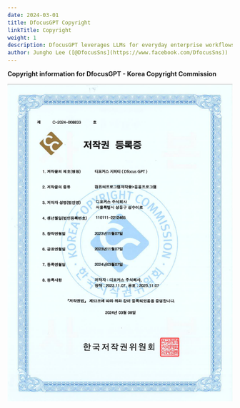 ```yaml
---
date: 2024-03-01
title: DfocusGPT Copyright
linkTitle: Copyright
weight: 1
description: DfocusGPT leverages LLMs for everyday enterprise workflows.
author: Jungho Lee ([@DfocusSns](https://www.facebook.com/DfocusSns))
---
```


**Copyright information for DfocusGPT - Korea Copyright Commission**

![Copyright](image-1.png)

